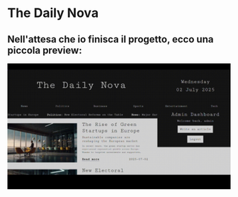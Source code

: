 <!-- # The Daily Nova
## Sistema editoriale full-stack sviluppato in Java e Spring Boot.

## User Story #1
### Registrazione, Login e Creazione Articoli

- **Come Sara** voglio registrarmi in piattaforma per inserire un articolo, in modo tale da lavorare per The Daily Nova.

#### Acceptance Criteria
- Utente può registrarsi e loggarsi (Spring Security + form custom)
- Bottone "inserisci articolo" visibile solo se loggato
- Articolo con titolo, sottotitolo, corpo
- Categorie pre-compilate
- Relazione 1-a-N tra Utente -> Articolo
- Relazione 1-a-N tra Categoria -> Articolo
- Messaggio di conferma dopo l'inserimento dell'articolo.

TODO

- frontend 
-- searchbar
-- all articles
-- dettaglio articolo
-- writer/revisor/admin dashboards
-- lavora con noi e footer

--responsiveness

 -->

# The Daily Nova

## Nell'attesa che io finisca il progetto, ecco una piccola preview:
![Preview di the Daily Nova](/src/main/resources/static/images/preview_thedailynova.gif)
